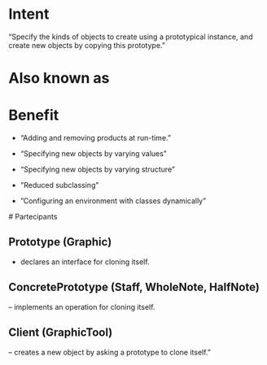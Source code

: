 # Intent

“Specify the kinds of objects to create using a prototypical instance, and create new objects by copying this prototype.”

# Also known as

# Benefit

- “Adding and removing products at run-time.”

- “Specifying new objects by varying values”

- “Specifying new objects by varying structure”

- ”Reduced subclassing”

- ”Configuring an environment with classes dynamically”

# Partecipants

## Prototype (Graphic)

- declares an interface for cloning itself.

## ConcretePrototype (Staff, WholeNote, HalfNote)

– implements an operation for cloning itself.

## Client (GraphicTool)
– creates a new object by asking a prototype to clone itself.”
